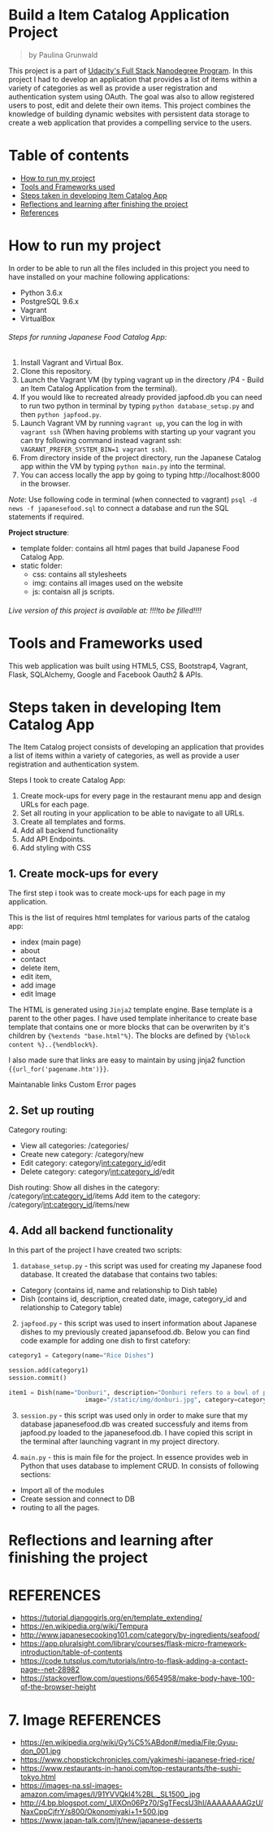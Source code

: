 # Build a Item Catalog Application Project
> by Paulina Grunwald

This project is a part of [Udacity's Full Stack Nanodegree Program](https://www.udacity.com/nanodegree). In this project I had to develop an application that provides a list of items within a variety of categories as well as provide a user registration and authentication system using OAuth. The goal was also to allow registered users to post, edit and delete their own items. This project combines the knowledge of building dynamic websites with persistent data storage to create a web application that provides a compelling service to the users.


# Table of contents

- [How to run my project](#how-to-run-my-project)
- [Tools and Frameworks used](#tools-and-frameworks-used)
- [Steps taken in developing Item Catalog App](#steps-taken-in-developing-Item-Catalog-App)
- [Reflections and learning after finishing the project](#reflections-and-learnings)
- [References](#references)


# How to run my project
In order to be able to run all the files included in this project you need to have installed on your machine following  applications:
- Python 3.6.x
- PostgreSQL 9.6.x
- Vagrant
- VirtualBox

###### Steps for running Japanese Food Catalog App:

1. Install Vagrant and Virtual Box.
2. Clone this repository.
3. Launch the Vagrant VM (by typing vagrant up in the directory /P4 - Build an Item Catalog Application from the terminal).
4. If you would like to recreated already provided japfood.db you can need to run two python in terminal by typing ``python database_setup.py`` and then ``python japfood.py``.
5. Launch Vagrant VM by running ```vagrant up```, you can the log in with ```vagrant ssh``` (When having problems with starting up your vagrant you can try following command instead vagrant ssh: ```VAGRANT_PREFER_SYSTEM_BIN=1 vagrant ssh```).
6. From directory inside of the project directory, run the Japanese Catalog app within the VM by typing `python main.py` into the terminal.  
7. You can access locally the app by going to typing http://localhost:8000 in the browser.

<em>Note</em>: Use following code in terminal (when connected to vagrant) ```psql -d news -f japanesefood.sql``` to connect a database and run the SQL statements if required.

__Project structure__:
- template folder: contains all html pages that build Japanese Food Catalog App.
- static folder:
  - css: contains all stylesheets
  - img: contains all images used on the website
  - js: contaisn all js scripts.



###### Live version of this project is available at: !!!!to be filled!!!!

# Tools and Frameworks used

This web application was built using HTML5, CSS, Bootstrap4, Vagrant, Flask, SQLAlchemy, Google and Facebook Oauth2 & APIs.

# Steps taken in developing Item Catalog App

The Item Catalog project consists of developing an application that provides a list of items within a variety of categories, as well as provide a user registration and authentication system.

Steps I took to create Catalog App:

1. Create mock-ups for every page in the restaurant menu app and design URLs for each page.
2. Set all routing in your application to be able to navigate to all URLs.
3. Create all templates and forms.
4. Add all backend functionality
5. Add API Endpoints.
6. Add styling with CSS

## 1. Create mock-ups for every
The first step i took was to create mock-ups for each page in my application.



This is the list of requires html templates for various parts of the catalog app:
- index (main page)
- about
- contact
- delete item,
- edit item,
- add image
- edit Image

The HTML is generated using ``Jinja2`` template engine. Base template is a parent to the other pages. I have used template inheritance to create  base template that contains one or more blocks that can be overwriten by it's children by  ``{%extends "base.html"%}``. The blocks are defined by ``{%block content %}..{%endblock%}``.

I also made sure that links are easy to maintain by using jinja2 function ``{{url_for('pagename.htm')}}``.

Maintanable links
Custom Error pages


## 2. Set up routing

Category routing:
- View all categories: /categories/
- Create new category: /category/new
- Edit category: category/<int:category_id>/edit
- Delete category: category/<int:category_id>/edit

Dish routing:
Show all dishes in the category: /category/<int:category_id>/items
Add item to the category: /category/<int:category_id>/items/new


## 4. Add all backend functionality
In  this part of the project I have created two scripts:
1. ``database_setup.py`` - this script was used for creating my Japanese food database. It created the database that contains two tables:
- Category (contains id, name and relationship to Dish table)
- Dish (contains id, description, created date, image, category_id and relationship to Category table)

2. ``japfood.py`` - this script was used to insert information about Japanese dishes to my previously created japansefood.db. Below you can find code example for adding one dish to first catefory:

```python
category1 = Category(name="Rice Dishes")

session.add(category1)
session.commit()

item1 = Dish(name="Donburi", description="Donburi refers to a bowl of plain cooked rice with some other food on top of it. Donburi are served at specialty restaurants, but they are also a common dish that can be found on all kinds of restaurants' menus. Some of the most popular varieties are gyudon (stewed beef), katsudon (tonkatsu), tendon (tempura), oyakodon (chicken and egg), tekkadon (maguro), and kaisendon (raw seafood).",
                     image="/static/img/donburi.jpg", category=category1)
```

3. ``session.py`` - this script was used only in order to make sure that  my database japanesefood.db was created successfuly and items from japfood.py  loaded to the japanesefood.db. I have copied this script in the terminal after launching vagrant in my project directory.

4. ``main.py`` - this is main file for the project. In essence provides web in Python that uses database to implement CRUD. In consists of following sections:
- Import all of the modules
- Create session and connect to DB
- routing to all the pages.


# Reflections and learning after finishing the project

# REFERENCES
- https://tutorial.djangogirls.org/en/template_extending/
- https://en.wikipedia.org/wiki/Tempura
- http://www.japanesecooking101.com/category/by-ingredients/seafood/
- https://app.pluralsight.com/library/courses/flask-micro-framework-introduction/table-of-contents
- https://code.tutsplus.com/tutorials/intro-to-flask-adding-a-contact-page--net-28982
- https://stackoverflow.com/questions/6654958/make-body-have-100-of-the-browser-height


# 7. Image REFERENCES
- https://en.wikipedia.org/wiki/Gy%C5%ABdon#/media/File:Gyuu-don_001.jpg
- https://www.chopstickchronicles.com/yakimeshi-japanese-fried-rice/
- https://www.restaurants-in-hanoi.com/top-restaurants/the-sushi-tokyo.html
- https://images-na.ssl-images-amazon.com/images/I/91YVVQkl4%2BL._SL1500_.jpg
- http://4.bp.blogspot.com/_UIXOn06Pz70/SgTFecsU3hI/AAAAAAAAGzU/NaxCppCjfrY/s800/Okonomiyaki+1+500.jpg
- https://www.japan-talk.com/jt/new/japanese-desserts
